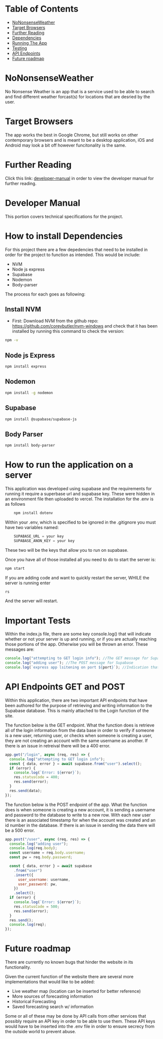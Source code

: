 # Table of Contents

- [NoNonsenseWeather](#nononsenseweather)
- [Target Browsers](#target-browsers)
- [Further Reading](#further-reading)
- [Dependencies](#how-to-install-dependencies)
- [Running The App](#how-to-run-the-application-on-a-server)
- [Testing](#important-tests)
- [API Endpoints](#api-endpoints-get-and-post)
- [Future roadmap](#future-roadmap)

# NoNonsenseWeather

No Nonsense Weather is an app that is a service used to be able to search and find
different weather forcast(s) for locations that are desried by the user.

# Target Browsers

The app works the best in Google Chrome, but still works on other contemporary browsers and is meant to be a desktop application, iOS and Android
may look a bit off however funcitonality is the same.

# Further Reading

Click this link: [developer-manual](#Developer-Manual) in order to view the developer manual for further reading.

# Developer Manual

This portion covers technical specifications for the project.

# How to install Dependencies

For this project there are a few depedencies that need to be installed in order for the project to function as intended.
This would be include:

- NVM
- Node js express
- Supabase
- Nodemon
- Body-parser

The process for each goes as following:

## Install NVM

- First: Download NVM from the github repo: https://github.com/coreybutler/nvm-windows and check that it has been installed by running this command to check the version:

```bash
npm -v
```

## Node js Express

```bash
npm install express
```

## Nodemon

```bash
npm install -g nodemon
```

## Supabase

```bash
npm install @supabase/supabase-js
```

## Body Parser

```bash
npm install body-parser
```

# How to run the application on a server

This application was developed using supabase and the requirements for running it require a superbase url and supabase key. These were hidden in an environment file then uploaded to vercel. The installation for the .env is as follows

```bash
    npm install dotenv
```

Within your .env, which is specified to be ignored in the .gitignore you must have two variables named:

```javascript
    SUPABASE_URL = your key
    SUPABASE_ANON_KEY = your key
```

These two will be the keys that allow you to run on supabase.

Once you have all of those installed all you need to do to start the server is:

```bash
npm start
```

If you are adding code and want to quickly restart the server, WHILE the server is running enter

```bash
rs
```

And the server will restart.

# Important Tests

Within the index.js file, there are some key console.log() that will indicate whether or not your server is up and running, or if you are actually reaching those portions of the app. Otherwise you will be thrown an error. These messages are:

```javascript
console.log("attempting to GET login info"); //The GET message for Supabase
console.log("adding user"); //The POST message for Supabase
console.log(`express app lsitening on port ${port}`); //Indication that your server is running on your desired port, 3000 was used in the index.js
```

# API Endpoints GET and POST

Within this application, there are two important API endpoints that have been authored for the purpose of retrieving and writing information to the Supabase database. This is mainly attached to the Login function of the site.

The function below is the GET endpoint. What the function does is retrieve all of the login information from the data base in order to verify if someone is a new user, returning user, or checks when someone is creating a user, they are not creating an account with the same username as another. If there is an issue in retreival there will be a 400 error.

```javascript
app.get("/login", async (req, res) => {
  console.log("attempting to GET login info");
  const { data, error } = await supabase.from("user").select();
  if (error) {
    console.log(`Error: ${error}`);
    res.statusCode = 400;
    res.send(error);
  }
  res.send(data);
});
```

The function below is the POST endpoint of the app. What the function does is when someone is creating a new account, it is sending a username and password to the database to write to a new row. With each new user there is an associated timestamp for when the account was created and an id number in the database. If there is an issue in sending the data there will be a 500 error.

```javascript
app.post("/user", async (req, res) => {
  console.log("adding user");
  console.log(req.body);
  const username = req.body.username;
  const pw = req.body.password;

  const { data, error } = await supabase
    .from("user")
    .insert({
      user_username: username,
      user_password: pw,
    })
    .select();
  if (error) {
    console.log(`Error: ${error}`);
    res.statusCode = 500;
    res.send(error);
  }
  res.send();
  console.log(req);
});
```

# Future roadmap

There are currently no known bugs that hinder the website in its functionality.

Given the current function of the website there are several more implementations that would like to be added:

- Live weather map (location can be inserted for better reference)
- More sources of forecasting information
- Historical Forecasting
- Saved forecasting search w/ information

Some or all of these may be done by API calls from other services that possibly require an API key in order to be able to use them. These API keys would have to be inserted into the .env file in order to ensure secrecy from the outside world to prevent abuse.
